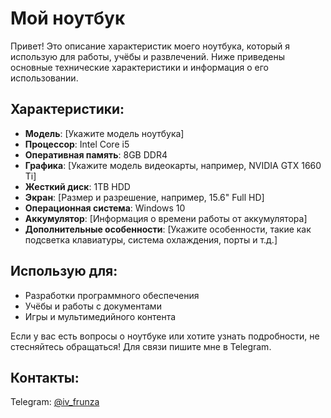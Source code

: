 # Мой ноутбук

Привет! Это описание характеристик моего ноутбука, который я использую для работы, учёбы и развлечений. Ниже приведены основные технические характеристики и информация о его использовании.

## Характеристики:
- **Модель**: [Укажите модель ноутбука]
- **Процессор**: Intel Core i5
- **Оперативная память**: 8GB DDR4
- **Графика**: [Укажите модель видеокарты, например, NVIDIA GTX 1660 Ti]
- **Жесткий диск**: 1TB HDD
- **Экран**: [Размер и разрешение, например, 15.6" Full HD]
- **Операционная система**: Windows 10
- **Аккумулятор**: [Информация о времени работы от аккумулятора]
- **Дополнительные особенности**: [Укажите особенности, такие как подсветка клавиатуры, система охлаждения, порты и т.д.]

## Использую для:
- Разработки программного обеспечения
- Учёбы и работы с документами
- Игры и мультимедийного контента

Если у вас есть вопросы о ноутбуке или хотите узнать подробности, не стесняйтесь обращаться! Для связи пишите мне в Telegram.

## Контакты:
Telegram: [@iv_frunza](https://t.me/iv_frunza)
